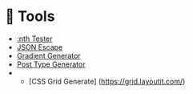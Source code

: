 :toolbox: Tools
=========
+ [:nth Tester](https://css-tricks.com/examples/nth-child-tester/)
+ [JSON Escape](https://jsonformatter.org/json-escape)
+ [Gradient Generator](https://cssgradient.io/)
+ [Post Type Generator](https://generatewp.com/post-type/)
+ + [CSS Grid Generate] (https://grid.layoutit.com/)
